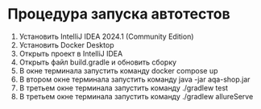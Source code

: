 # Процедура запуска автотестов

1. Установить IntelliJ IDEA 2024.1 (Community Edition)
2. Установить Docker Desktop
3. Открыть проект в IntelliJ IDEA
4. Открыть файл build.gradle и обновить сборку
5. В окне терминала запустить команду docker compose up
6. В втором окне терминала запустить команду java -jar aqa-shop.jar
7. В третьем окне терминала запустить команду ./gradlew test
8. В третьем окне терминала запустить команду ./gradlew allureServe